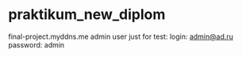 # praktikum_new_diplom
final-project.myddns.me
admin user just for test:
login: admin@ad.ru
password: admin